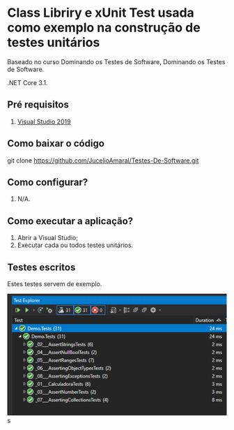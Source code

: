 # Class Libriry e xUnit Test usada como exemplo na construção de testes unitários

Baseado no curso Dominando os Testes de Software, Dominando os Testes de Software.

.NET Core 3.1.

## Pré requisitos

1. [Visual Studio 2019](https://visualstudio.microsoft.com/pt-br/vs/)

## Como baixar o código

git clone https://github.com/JucelioAmaral/Testes-De-Software.git

## Como configurar?

1. N/A.

## Como executar a aplicação?

1. Abrir a Visual Studio;
2. Executar cada ou todos testes unitários.

## Testes escritos

Estes testes servem de exemplo.

![Testes](Testes.jpg)s